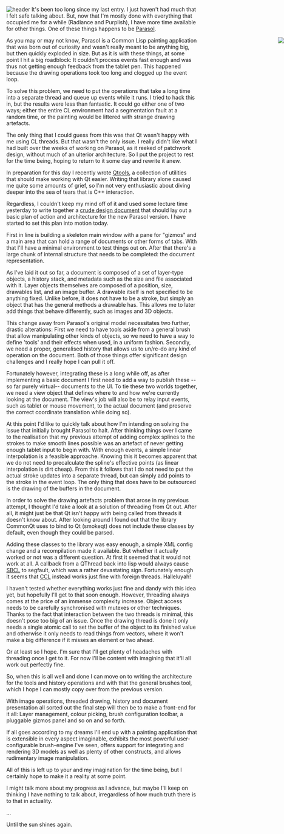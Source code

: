 ![header](http://shinmera.tymoon.eu/public/tumblr_nc481xFman1qhttpto1_1280.jpg)
It's been too long since my last entry. I just haven't had much that I felt safe talking about. But, now that I'm mostly done with everything that occupied me for a while (Radiance and Purplish), I have more time available for other things. One of these things happens to be [Parasol](http://blog.tymoon.eu/article/257).

<img style="position:absolute;max-width:180px;right:0;" src="http://shinmera.tymoon.eu/public/46211445_p0.jpg" />As you may or may not know, Parasol is a Common Lisp painting application that was born out of curiosity and wasn't really meant to be anything big, but then quickly exploded in size. But as it is with these things, at some point I hit a big roadblock: It couldn't process events fast enough and was thus not getting enough feedback from the tablet pen. This happened because the drawing operations took too long and clogged up the event loop.

To solve this problem, we need to put the operations that take a long time into a separate thread and queue up events while it runs. I tried to hack this in, but the results were less than fantastic. It could go either one of two ways; either the entire CL environment had a segmentation fault at a random time, or the painting would be littered with strange drawing artefacts.

The only thing that I could guess from this was that Qt wasn't happy with me using CL threads. But that wasn't the only issue. I really didn't like what I had built over the weeks of working on Parasol, as it reeked of patchwork design, without much of an ulterior architecture. So I put the project to rest for the time being, hoping to return to it some day and rewrite it anew.

In preparation for this day I recently wrote [Qtools](http://shinmera.github.io/qtools/), a collection of utilities that should make working with Qt easier. Writing that library alone caused me quite some amounts of grief, so I'm not very enthusiastic about diving deeper into the sea of tears that is C++ interaction.

Regardless, I couldn't keep my mind off of it and used some lecture time yesterday to write together a [crude design document](https://twitter.com/Shinmera/status/529253441772994560) that should lay out a basic plan of action and architecture for the new Parasol version. I have started to set this plan into motion today.

First in line is building a skeleton main window with a pane for "gizmos" and a main area that can hold a range of documents or other forms of tabs. With that I'll have a minimal environment to test things out on. After that there's a large chunk of internal structure that needs to be completed: the document representation.

As I've laid it out so far, a document is composed of a set of layer-type objects, a history stack, and metadata such as the size and file associated with it. Layer objects themselves are composed of a position, size, drawables list, and an image buffer. A drawable itself is not specified to be anything fixed. Unlike before, it does not have to be a stroke, but simply an object that has the general methods a drawable has. This allows me to later add things that behave differently, such as images and 3D objects.

This change away from Parasol's original model necessitates two further, drastic alterations: First we need to have tools aside from a general brush that allow manipulating other kinds of objects, so we need to have a way to define 'tools' and their effects when used, in a uniform fashion. Secondly, we need a proper, generalised history that allows us to un/re-do any kind of operation on the document. Both of those things offer significant design challenges and I really hope I can pull it off.

Fortunately however, integrating these is a long while off, as after implementing a basic document I first need to add a way to publish these --so far purely virtual-- documents to the UI. To tie these two worlds together, we need a view object that defines where to and how we're currently looking at the document. The view's job will also be to relay input events, such as tablet or mouse movement, to the actual document (and preserve the correct coordinate translation while doing so).

At this point I'd like to quickly talk about how I'm intending on solving the issue that initially brought Parasol to halt. After thinking things over I came to the realisation that my previous attempt of adding complex splines to the strokes to make smooth lines possible was an artefact of never getting enough tablet input to begin with. With enough events, a simple linear interpolation is a feasible approache. Knowing this it becomes apparent that we do not need to precalculate the spline's effective points (as linear interpolation is dirt cheap). From this it follows that I do not need to put the actual stroke updates into a separate thread, but can simply add points to the stroke in the event loop. The only thing that does have to be outsourced is the drawing of the buffers in the document.

In order to solve the drawing artefacts problem that arose in my previous attempt, I thought I'd take a look at a solution of threading from Qt out. After all, it might just be that Qt isn't happy with being called from threads it doesn't know about. After looking around I found out that the library CommonQt uses to bind to Qt (smokeqt) does not include these classes by default, even though they could be parsed.

Adding these classes to the library was easy enough, a simple XML config change and a recompilation made it available. But whether it actually worked or not was a different question. At first it seemed that it would not work at all. A callback from a QThread back into lisp would always cause [SBCL](http://www.sbcl.org/) to segfault, which was a rather devastating sign. Fortunately enough it seems that [CCL](http://ccl.clozure.com/) instead works just fine with foreign threads. Halleluyah!

I haven't tested whether everything works just fine and dandy with this idea yet, but hopefully I'll get to that soon enough. However, threading always comes at the price of an immense complexity increase. Object access needs to be carefully synchronised with mutexes or other techniques. Thanks to the fact that interaction between the two threads is minimal, this doesn't pose too big of an issue. Once the drawing thread is done it only needs a single atomic call to set the buffer of the object to its finished value and otherwise it only needs to read things from vectors, where it won't make a big difference if it misses an element or two ahead.

Or at least so I hope. I'm sure that I'll get plenty of headaches with threading once I get to it. For now I'll be content with imagining that it'll all work out perfectly fine.

So, when this is all well and done I can move on to writing the architecture for the tools and history operations and with that the general brushes tool, which I hope I can mostly copy over from the previous version.

With image operations, threaded drawing, history and document presentation all sorted out the final step will then be to make a front-end for it all: Layer management, colour picking, brush configuration toolbar, a pluggable gizmos panel and so on and so forth.

If all goes according to my dreams I'll end up with a painting application that is extensible in every aspect imaginable, exhibits the most powerful user-configurable brush-engine I've seen, offers support for integrating and rendering 3D models as well as plenty of other constructs, and allows rudimentary image manipulation.

All of this is left up to your and my imagination for the time being, but I certainly hope to make it a reality at some point.

I might talk more about my progress as I advance, but maybe I'll keep on thinking I have nothing to talk about, irregardless of how much truth there is to that in actuality.

...

Until the sun shines again.
